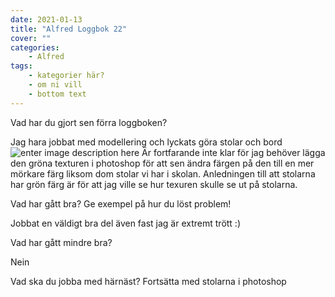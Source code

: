 ```yaml
---
date: 2021-01-13
title: "Alfred Loggbok 22"
cover: ""
categories: 
    - Alfred
tags:
    - kategorier här?
    - om ni vill
    - bottom text
---
```



Vad har du gjort sen förra loggboken?

Jag hara jobbat med modellering och lyckats göra stolar och bord![enter image description here](https://cdn.discordapp.com/attachments/493512369662590977/798855750922403870/unknown.png)
Är fortfarande inte klar för jag behöver lägga den gröna texturen i photoshop för att sen ändra färgen på den till en mer mörkare färg liksom dom stolar vi har i skolan. Anledningen till att stolarna har grön färg är för att jag ville se hur texuren skulle se ut på stolarna.

Vad har gått bra? Ge exempel på hur du löst problem!

Jobbat en väldigt bra del även fast jag är extremt trött :)

Vad har gått mindre bra? 

Nein

Vad ska du jobba med härnäst?
Fortsätta med stolarna i photoshop


